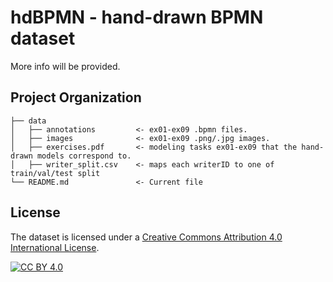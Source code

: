 # hdBPMN - hand-drawn BPMN dataset

More info will be provided.

## Project Organization

```
├── data
│   ├── annotations         <- ex01-ex09 .bpmn files.
│   ├── images              <- ex01-ex09 .png/.jpg images.
│   ├── exercises.pdf       <- modeling tasks ex01-ex09 that the hand-drawn models correspond to.
│   ├── writer_split.csv    <- maps each writerID to one of train/val/test split
└── README.md               <- Current file
```

## License

The dataset is licensed under a
[Creative Commons Attribution 4.0 International License][cc-by].

[![CC BY 4.0][cc-by-image]][cc-by]

[cc-by]: http://creativecommons.org/licenses/by/4.0/
[cc-by-image]: https://i.creativecommons.org/l/by/4.0/88x31.png
[cc-by-shield]: https://img.shields.io/badge/License-CC%20BY%204.0-lightgrey.svg
